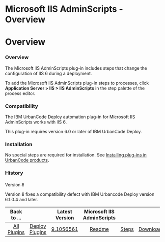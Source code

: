 
Microsoft IIS AdminScripts - Overview
=====================================

# Overview



### Overview




 


The Microsoft IIS AdminScripts plug-in includes steps that change the configuration of IIS 6 
during a deployment.


To add the Microsoft IIS AdminScripts plug-in steps to processes, click **Application Server > 
IIS > IIS AdminScripts** in the step palette of the process editor.


### Compatibility


The IBM UrbanCode Deploy 
automation plug-in for Microsoft IIS AdminScripts works with IIS 6.


This plug-in requires version 6.0 or later of IBM 
UrbanCode Deploy.


### Installation


No special steps are required for installation. See [Installing plug-ins in 
UrbanCode products](https://www.urbancode.com/resource/installing-plug-ins-in-urbancode-products/).


### History


####
 Version 8


Version 8 fixes a compatibility defect with IBM Urbancode Deploy version 6.1.0.4 and later.




|Back to ...||Latest Version|Microsoft IIS AdminScripts |||
| :---: | :---: | :---: | :---: | :---: | :---: |
|[All Plugins](../../index.md)|[Deploy Plugins](../README.md)|[9.1056561](https://raw.githubusercontent.com/UrbanCode/IBM-UCD-PLUGINS/main/files/IIS-AdminScripts/IIS-AdminScripts-9.1056561.zip)|[Readme](README.md)|[Steps](steps.md)|[Downloads](downloads.md)|
